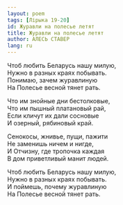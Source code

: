 ```yaml
---
layout: poem
tags: [Лірыка 19-20]
id: Журавли на полесье летят
title: Журавли на полесье летят
author: АЛЕСЬ СТАВЕР
lang: ru
---
```



Чтоб любить Беларусь нашу милую,  
Нужно в разных краях побывать.  
Понимаю, зачем журавлиную  
На Полесье весной тянет рать.  

Что им знойные дни бестолковые,  
Что им пышный платановый рай,  
Если кличут их дали сосновые  
И озерный, рябиновый край.  

Сенокосы, жнивье, пущи, пажити  
Не заменишь ничем и нигде,  
И Отчизну, где тропочка каждая  
В дом приветливый манит людей.  

Чтоб любить Беларусь нашу милую,  
Нужно в разных краях побывать.  
И поймешь, почему журавлиную  
На Полесье весной тянет рать.  
